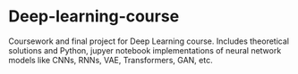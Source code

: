 # Deep-learning-course
Coursework and final project for Deep Learning course. Includes theoretical solutions and Python, jupyer notebook implementations of neural network models like CNNs, RNNs, VAE, Transformers, GAN, etc.
